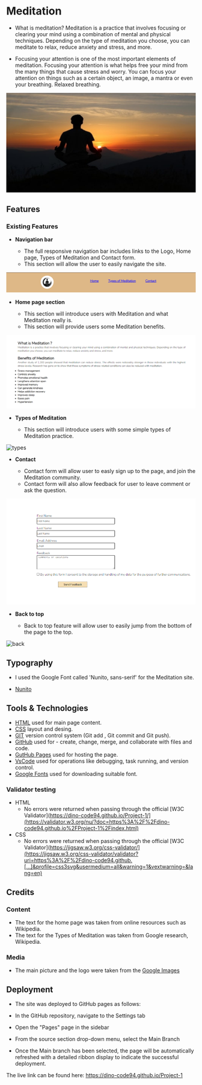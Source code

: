 # Meditation

- What is meditation? 
  Meditation is a practice that involves focusing or clearing your mind using a combination of mental and physical techniques. 
  Depending on the type of meditation you choose, you can meditate to relax, reduce anxiety and stress, and more.

- Focusing your attention is one of the most important elements of meditation. 
  Focusing your attention is what helps free your mind from the many things that cause stress and 
  worry. You can focus your attention on things such as a certain object, an image, a mantra or even your breathing. Relaxed breathing.

 ![MainimageDK](assets/images/hero-image.webp)

## Features

### Existing Features

- __Navigation bar__
   
   - The full responsive navigation bar includes links to the Logo, Home page, Types of Meditation and Contact form.
   - This section will allow the user to easily navigate the site.

![NavigationBar](assets/images/NavigationBar.png)

- __Home page section__

     - This section will introduce users with Meditation and what Meditation really is.
     - This section will provide users some Meditation benefits.

![Homepage](assets/images/Homepage.png)

- __Types of Meditation__

     - This section will introduce users with some simple types of Meditation practice.

![types](assets/images/types.png)

- __Contact__

     - Contact form will allow user to easly sign up to the page, and join the Meditation community.
     - Contact form will also allow feedback for user to leave comment or ask the question.

![contactform](assets/images/contactform.png)

- __Back to top__

     - Back to top feature will allow user to easily jump from the bottom of the page to the top.

![back](assets/images/back.png)

 ## Typography 

   - I used the Google Font called 'Nunito, sans-serif' for the Meditation site.

   - [Nunito](https://fonts.google.com/specimen/Nunito+Sans)

## Tools & Technologies

- [HTML](https://en.wikipedia.org/wiki/HTML) used for main page content.
- [CSS](https://en.wikipedia.org/wiki/CSS) layout and desing.
- [GIT](https://git-scm.com) version control system (Git add , Git commit and Git push).
- [GitHub](https://github.com) used for - create, change, merge, and collaborate with files and code.
- [GutHub Pages](https://pages.github.com) used for hosting the page.
- [VsCode](https://code.visualstudio.com/) used for operations like debugging, task running, and version control.
- [Google Fonts](https://fonts.google.com/) used for downloading suitable font.

### Validator testing

- HTML
   - No errors were returned when passing through the official [W3C Validator](https://dino-code94.github.io/Project-1/](https://validator.w3.org/nu/?doc=https%3A%2F%2Fdino-code94.github.io%2FProject-1%2Findex.html)
- CSS
   - No errors were returned when passing through the official [W3C Validator](https://jigsaw.w3.org/css-validator/](https://jigsaw.w3.org/css-validator/validator?uri=https%3A%2F%2Fdino-code94.github.[…]&profile=css3svg&usermedium=all&warning=1&vextwarning=&lang=en)

## Credits

### Content

  - The text for the home page was taken from online resources such as Wikipedia.
  - The text for the Types of Meditation was taken from Google research, Wikipedia.

### Media 

  - The main picture and the logo were taken from the [Google Images](https://www.google.com/search?sca_esv=a135d1cef58d6723&rlz=1C1VDKB_enAT1101AT1101&q=meditation+photos&udm=2&fbs=AEQNm0Aa4sjWe7Rqy32pFwRj0UkWd8nbOJfsBGGB5IQQO6L3J_86uWOeqwdnV0yaSF-x2jonhbbcqQszH7grY4dWHpFLuEUA-tY2uH58eTxd9cqGwlXKW7EXjMiTglRC74-mGMvfO8ygkzIUEqIY9OuxUHgovBkmc1vow1hnZ7Jqd0guJVhN-vM&sa=X&sqi=2&ved=2ahUKEwiut7D5p66HAxWhExAIHYZCFfgQtKgLegQIEhAB&biw=1920&bih=945&dpr=1)


## Deployment

- The site was deployed to GitHub pages as follows:

 - In the GitHub repository, navigate to the Settings tab
 - Open the "Pages" page in the sidebar
 - From the source section drop-down menu, select the Main Branch
 - Once the Main branch has been selected, the page will be automatically refreshed with a detailed ribbon display to indicate the successful deployment.

The live link can be found here: https://dino-code94.github.io/Project-1


